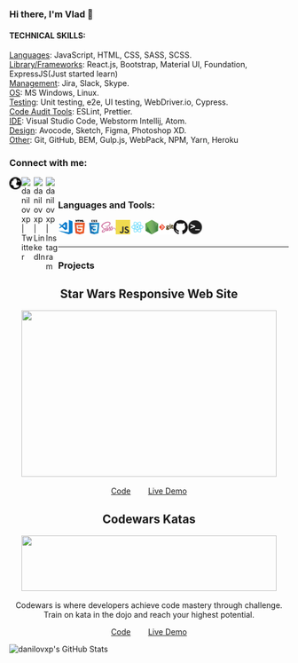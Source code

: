 ### Hi there, I'm Vlad 👋

#### TECHNICAL SKILLS:
<ins>Languages</ins>: JavaScript, HTML, CSS, SASS, SCSS. <br/>
<ins>Library/Frameworks</ins>: React.js, Bootstrap, Material UI, Foundation, ExpressJS(Just started learn)<br/>
<ins>Management</ins>: Jira, Slack, Skype.<br/>
<ins>OS</ins>: MS Windows, Linux.<br/>
<ins>Testing</ins>: Unit testing, e2e, UI testing, WebDriver.io, Cypress.<br/>
<ins>Code Audit Tools</ins>: ESLint, Prettier.<br/>
<ins>IDE</ins>: Visual Studio Code, Webstorm Intellij, Atom.<br/>
<ins>Design</ins>: Avocode, Sketch, Figma, Photoshop XD.<br/>
<ins>Other</ins>: Git, GitHub, BEM, Gulp.js, WebPack, NPM, Yarn, Heroku<br/>

### Connect with me:

[<img align="left" alt="vladdanilov.com" width="22px" src="https://raw.githubusercontent.com/iconic/open-iconic/master/svg/globe.svg" />][website]
[<img align="left" alt="danilovxp | Twitter" width="22px" src="https://cdn.jsdelivr.net/npm/simple-icons@v3/icons/twitter.svg" />][twitter]
[<img align="left" alt="danilovxp | LinkedIn" width="22px" src="https://cdn.jsdelivr.net/npm/simple-icons@v3/icons/linkedin.svg" />][linkedin]
[<img align="left" alt="danilovxp | Instagram" width="22px" src="https://cdn.jsdelivr.net/npm/simple-icons@v3/icons/instagram.svg" />][instagram]

<br />

### Languages and Tools:

[<img align="left" alt="Visual Studio Code" width="26px" src="https://raw.githubusercontent.com/github/explore/80688e429a7d4ef2fca1e82350fe8e3517d3494d/topics/visual-studio-code/visual-studio-code.png" />][github]
[<img align="left" alt="HTML5" width="26px" src="https://raw.githubusercontent.com/github/explore/80688e429a7d4ef2fca1e82350fe8e3517d3494d/topics/html/html.png" />][github]
[<img align="left" alt="CSS3" width="26px" src="https://raw.githubusercontent.com/github/explore/80688e429a7d4ef2fca1e82350fe8e3517d3494d/topics/css/css.png" />][github]
[<img align="left" alt="Sass" width="26px" src="https://raw.githubusercontent.com/github/explore/80688e429a7d4ef2fca1e82350fe8e3517d3494d/topics/sass/sass.png" />][github]
[<img align="left" alt="JavaScript" width="26px" src="https://raw.githubusercontent.com/github/explore/80688e429a7d4ef2fca1e82350fe8e3517d3494d/topics/javascript/javascript.png" />][github]
[<img align="left" alt="React" width="26px" src="https://raw.githubusercontent.com/github/explore/80688e429a7d4ef2fca1e82350fe8e3517d3494d/topics/react/react.png" />][github]
[<img align="left" alt="Node.js" width="26px" src="https://raw.githubusercontent.com/github/explore/80688e429a7d4ef2fca1e82350fe8e3517d3494d/topics/nodejs/nodejs.png" />][github]
[<img align="left" alt="Git" width="26px" src="https://raw.githubusercontent.com/github/explore/80688e429a7d4ef2fca1e82350fe8e3517d3494d/topics/git/git.png" />][github]
[<img align="left" alt="GitHub" width="26px" src="https://raw.githubusercontent.com/github/explore/78df643247d429f6cc873026c0622819ad797942/topics/github/github.png" />][github]
[<img align="left" alt="Terminal" width="26px" src="https://raw.githubusercontent.com/github/explore/80688e429a7d4ef2fca1e82350fe8e3517d3494d/topics/terminal/terminal.png" />][github]

<br />
<br />

---
### Projects 

<h2 align="center"> Star Wars Responsive Web Site </h2>
<p align="center">
  <img width="460" height="300" src="https://media.giphy.com/media/vEBXZLLGT8Y8E8VF7d/giphy.gif">
</p>
<p align="center">
  <a href="https://github.com/danilovxp/star-wars-website" class="code">Code</a>&nbsp &nbsp &nbsp &nbsp
  <a href="https://star-wars-website.herokuapp.com/" class="Live Demo">Live Demo</a>
</p>


<h2 align="center">Codewars Katas</h2>
<p align="center">
  <img width="460" height="100" src="https://www.codewars.com/users/danilovxp/badges/large">
</p>
<p align="center">
 Codewars is where developers achieve code mastery through challenge. Train on kata in the dojo and reach your highest potential.
</p>
<p align="center">
  <a href="https://github.com/danilovxp/CodeWarsTraning" class="code">Code</a>&nbsp &nbsp &nbsp &nbsp
  <a href="https://www.codewars.com/users/danilovxp" class="Live Demo">Live Demo</a>
</p>




  <img align="left" alt="danilovxp's GitHub Stats" src="https://github-readme-stats.codestackr.vercel.app/api?username=danilovxp&show_icons=true&hide_border=true&theme=vue" />

[website]: https://vladdanilov.dev
[twitter]: https://twitter.com/danilovxp
[youtube]: https://youtube.com/danilovxp
[instagram]: https://instagram.com/danilovxp
[linkedin]: https://linkedin.com/in/danilovxp
[github]: http://github.com/danilovxp
